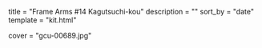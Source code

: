 
title = "Frame Arms #14 Kagutsuchi-kou"
description = ""
sort_by = "date"
template = "kit.html"


cover = "gcu-00689.jpg"

